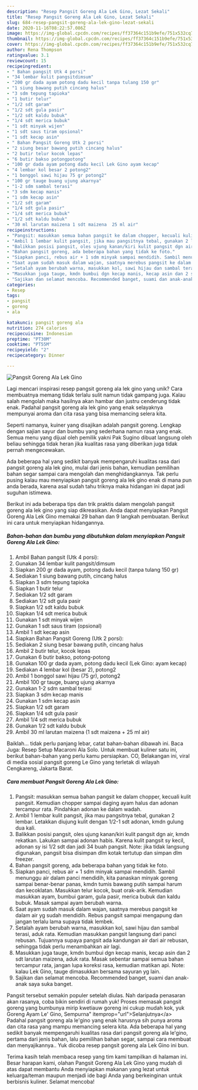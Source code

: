 ```yaml
---
description: "Resep Pangsit Goreng Ala Lek Gino, Lezat Sekali"
title: "Resep Pangsit Goreng Ala Lek Gino, Lezat Sekali"
slug: 684-resep-pangsit-goreng-ala-lek-gino-lezat-sekali
date: 2020-11-16T08:22:57.086Z
image: https://img-global.cpcdn.com/recipes/ff37364c151b9efe/751x532cq70/pangsit-goreng-ala-lek-gino-foto-resep-utama.jpg
thumbnail: https://img-global.cpcdn.com/recipes/ff37364c151b9efe/751x532cq70/pangsit-goreng-ala-lek-gino-foto-resep-utama.jpg
cover: https://img-global.cpcdn.com/recipes/ff37364c151b9efe/751x532cq70/pangsit-goreng-ala-lek-gino-foto-resep-utama.jpg
author: Rena Thompson
ratingvalue: 3.1
reviewcount: 15
recipeingredient:
- " Bahan pangsit Utk 4 porsi"
- "34 lembar kulit pangsitdimsum"
- "200 gr dada ayam potong dadu kecil tanpa tulang 150 gr"
- "1 siung bawang putih cincang halus"
- "3 sdm tepung tapioka"
- "1 butir telur"
- "1/2 sdt garam"
- "1/2 sdt gula pasir"
- "1/2 sdt kaldu bubuk"
- "1/4 sdt merica bubuk"
- "1 sdt minyak wijen"
- "1 sdt saus tiram opsional"
- "1 sdt kecap asin"
- " Bahan Pangsit Goreng Utk 2 porsi"
- "2 siung besar bawang putih cincang halus"
- "2 butir telur kocok lepas"
- "6 butir bakso potongpotong"
- "100 gr dada ayam potong dadu kecil Lek Gino ayam kecap"
- "4 lembar kol besar 2 potong2"
- "1 bonggol sawi hijau 75 gr potong2"
- "100 gr tauge buang ujung akarnya"
- "1-2 sdm sambal terasi"
- "3 sdm kecap manis"
- "1 sdm kecap asin"
- "1/2 sdt garam"
- "1/4 sdt gula pasir"
- "1/4 sdt merica bubuk"
- "1/2 sdt kaldu bubuk"
- "30 ml larutan maizena 1 sdt maizena  25 ml air"
recipeinstructions:
- "Pangsit: masukkan semua bahan pangsit ke dalam chopper, kecuali kulit pangsit. Kemudian chopper sampai daging ayam halus dan adonan tercampur rata. Pindahkan adonan ke dalam wadah."
- "Ambil 1 lembar kulit pangsit, jika mau pangsitnya tebal, gunakan 2 lembar. Letakkan diujung kulit dengan 1/2-1 sdt adonan, kmdn gulung dua kali."
- "Balikkan posisi pangsit, oles ujung kanan/kiri kulit pangsit dgn air, kmdn rekatkan. Lakukan sampai adonan habis. Karena kulit pangsit sy kecil, adonan sy isi 1/2 sdt dan jadi 34 buah pangsit. Note: jika tidak langsung digunakan, pangsit bisa disimpan dlm kotak tertutup dan simpan dlm freezer."
- "Bahan pangsit goreng, ada beberapa bahan yang tidak ke foto."
- "Siapkan panci, rebus air + 1 sdm minyak sampai mendidih. Sambil menunggu air dalam panci mendidih, kita panaskan minyak goreng sampai benar-benar panas, kmdn tumis bawang putih sampai harum dan kecoklatan. Masukkan telur kocok, buat orak-arik. Kemudian masukkan ayam, bumbui garam, gula pasir, merica bubuk dan kaldu bubuk. Masak sampai ayam berubah warna."
- "Saat ayam sudah masuk dalam wajan, saatnya merebus pangsit ke dalam air yg sudah mendidih. Rebus pangsit sampai mengapung dan jangan terlalu lama supaya tidak lembek."
- "Setalah ayam berubah warna, masukkan kol, sawi hijau dan sambal terasi, aduk rata. Kemudian masukkan pangsit langsung dari panci rebusan. Tujuannya supaya pangsit ada kandungan air dari air rebusan, sehingga tidak perlu menambahkan air lagi."
- "Masukkan juga tauge, kmdn bumbui dgn kecap manis, kecap asin dan 2 sdt larutan maizena, aduk rata. Masak sebentar sampai semua bahan tercampur rata, jangan lupa koreksi rasa, kemudian matikan api. Note: kalau Lek Gino, tauge dimasukkan bersama sayuran yg lain."
- "Sajikan dan selamat mencoba. Recommended banget, suami dan anak-anak saya suka banget."
categories:
- Resep
tags:
- pangsit
- goreng
- ala

katakunci: pangsit goreng ala 
nutrition: 274 calories
recipecuisine: Indonesian
preptime: "PT30M"
cooktime: "PT55M"
recipeyield: "2"
recipecategory: Dinner

---
```



![Pangsit Goreng Ala Lek Gino](https://img-global.cpcdn.com/recipes/ff37364c151b9efe/751x532cq70/pangsit-goreng-ala-lek-gino-foto-resep-utama.jpg)

Lagi mencari inspirasi resep pangsit goreng ala lek gino yang unik? Cara membuatnya memang tidak terlalu sulit namun tidak gampang juga. Kalau salah mengolah maka hasilnya akan hambar dan justru cenderung tidak enak. Padahal pangsit goreng ala lek gino yang enak selayaknya mempunyai aroma dan cita rasa yang bisa memancing selera kita.

Seperti namanya, kuiner yang disajikan adalah pangsit goreng. Lengkap dengan sajian sayur dan bumbu yang sederhana namun rasa yang enak. Semua menu yang dijual oleh pemilik yakni Pak Sugino dibuat langsung oleh beliau sehingga tidak heran jika kualitas rasa yang diberikan juga tidak pernah mengecewakan.

Ada beberapa hal yang sedikit banyak mempengaruhi kualitas rasa dari pangsit goreng ala lek gino, mulai dari jenis bahan, kemudian pemilihan bahan segar sampai cara mengolah dan menghidangkannya. Tak perlu pusing kalau mau menyiapkan pangsit goreng ala lek gino enak di mana pun anda berada, karena asal sudah tahu triknya maka hidangan ini dapat jadi suguhan istimewa.


Berikut ini ada beberapa tips dan trik praktis dalam mengolah pangsit goreng ala lek gino yang siap dikreasikan. Anda dapat menyiapkan Pangsit Goreng Ala Lek Gino memakai 29 bahan dan 9 langkah pembuatan. Berikut ini cara untuk menyiapkan hidangannya.

<!--inarticleads1-->

##### Bahan-bahan dan bumbu yang dibutuhkan dalam menyiapkan Pangsit Goreng Ala Lek Gino:

1. Ambil  Bahan pangsit (Utk 4 porsi):
1. Gunakan 34 lembar kulit pangsit/dimsum
1. Siapkan 200 gr dada ayam, potong dadu kecil (tanpa tulang 150 gr)
1. Sediakan 1 siung bawang putih, cincang halus
1. Siapkan 3 sdm tepung tapioka
1. Siapkan 1 butir telur
1. Sediakan 1/2 sdt garam
1. Sediakan 1/2 sdt gula pasir
1. Siapkan 1/2 sdt kaldu bubuk
1. Siapkan 1/4 sdt merica bubuk
1. Gunakan 1 sdt minyak wijen
1. Gunakan 1 sdt saus tiram (opsional)
1. Ambil 1 sdt kecap asin
1. Siapkan  Bahan Pangsit Goreng (Utk 2 porsi):
1. Sediakan 2 siung besar bawang putih, cincang halus
1. Ambil 2 butir telur, kocok lepas
1. Gunakan 6 butir bakso, potong-potong
1. Gunakan 100 gr dada ayam, potong dadu kecil (Lek Gino: ayam kecap)
1. Sediakan 4 lembar kol (besar 2), potong2
1. Ambil 1 bonggol sawi hijau (75 gr), potong2
1. Ambil 100 gr tauge, buang ujung akarnya
1. Gunakan 1-2 sdm sambal terasi
1. Siapkan 3 sdm kecap manis
1. Gunakan 1 sdm kecap asin
1. Siapkan 1/2 sdt garam
1. Siapkan 1/4 sdt gula pasir
1. Ambil 1/4 sdt merica bubuk
1. Gunakan 1/2 sdt kaldu bubuk
1. Ambil 30 ml larutan maizena (1 sdt maizena + 25 ml air)


Baiklah… tidak perlu panjang lebar, catat bahan-bahan dibawah ini. Baca Juga: Resep Setup Macaroni Ala Solo. Untuk membuat kuliner satu ini, berikut bahan-bahan yang perlu kamu persiapkan. CO, Belakangan ini, viral di media sosial pangsit goreng Le Gino yang terletak di wilayah Cengkareng, Jakarta Barat. 

<!--inarticleads2-->

##### Cara membuat Pangsit Goreng Ala Lek Gino:

1. Pangsit: masukkan semua bahan pangsit ke dalam chopper, kecuali kulit pangsit. Kemudian chopper sampai daging ayam halus dan adonan tercampur rata. Pindahkan adonan ke dalam wadah.
1. Ambil 1 lembar kulit pangsit, jika mau pangsitnya tebal, gunakan 2 lembar. Letakkan diujung kulit dengan 1/2-1 sdt adonan, kmdn gulung dua kali.
1. Balikkan posisi pangsit, oles ujung kanan/kiri kulit pangsit dgn air, kmdn rekatkan. Lakukan sampai adonan habis. Karena kulit pangsit sy kecil, adonan sy isi 1/2 sdt dan jadi 34 buah pangsit. Note: jika tidak langsung digunakan, pangsit bisa disimpan dlm kotak tertutup dan simpan dlm freezer.
1. Bahan pangsit goreng, ada beberapa bahan yang tidak ke foto.
1. Siapkan panci, rebus air + 1 sdm minyak sampai mendidih. Sambil menunggu air dalam panci mendidih, kita panaskan minyak goreng sampai benar-benar panas, kmdn tumis bawang putih sampai harum dan kecoklatan. Masukkan telur kocok, buat orak-arik. Kemudian masukkan ayam, bumbui garam, gula pasir, merica bubuk dan kaldu bubuk. Masak sampai ayam berubah warna.
1. Saat ayam sudah masuk dalam wajan, saatnya merebus pangsit ke dalam air yg sudah mendidih. Rebus pangsit sampai mengapung dan jangan terlalu lama supaya tidak lembek.
1. Setalah ayam berubah warna, masukkan kol, sawi hijau dan sambal terasi, aduk rata. Kemudian masukkan pangsit langsung dari panci rebusan. Tujuannya supaya pangsit ada kandungan air dari air rebusan, sehingga tidak perlu menambahkan air lagi.
1. Masukkan juga tauge, kmdn bumbui dgn kecap manis, kecap asin dan 2 sdt larutan maizena, aduk rata. Masak sebentar sampai semua bahan tercampur rata, jangan lupa koreksi rasa, kemudian matikan api. Note: kalau Lek Gino, tauge dimasukkan bersama sayuran yg lain.
1. Sajikan dan selamat mencoba. Recommended banget, suami dan anak-anak saya suka banget.


Pangsit tersebut semakin populer setelah diulas. Nah daripada penasaran akan rasanya, coba bikin sendiri di rumah yuk! Proses memasak pangsit goreng yang bumbunya mirip kwetiauw goreng ini cukup mudah kok, yuk Goreng Ayam Le&#39; Gino, Sempurna&#34; itemprop=&#34;url&#34;&gt;Selanjutnya&lt;/a&gt; Padahal pangsit goreng ala le&#39;gino yang enak harusnya sih punya aroma dan cita rasa yang mampu memancing selera kita. Ada beberapa hal yang sedikit banyak mempengaruhi kualitas rasa dari pangsit goreng ala le&#39;gino, pertama dari jenis bahan, lalu pemilihan bahan segar, sampai cara membuat dan menyajikannya.. Yuk dicoba resep pangsit goreng ala Lek Gino ini bun. 

Terima kasih telah membaca resep yang tim kami tampilkan di halaman ini. Besar harapan kami, olahan Pangsit Goreng Ala Lek Gino yang mudah di atas dapat membantu Anda menyiapkan makanan yang lezat untuk keluarga/teman maupun menjadi ide bagi Anda yang berkeinginan untuk berbisnis kuliner. Selamat mencoba!
